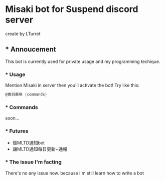 # Misaki bot for Suspend discord server

create by LTurret

## * Annoucement

This bot is currently used for private usage and my programming techique.

### * Usage

Mention Misaki in server then you'll activate the bot!
Try like this:

```cs
@青羽美咲 {commands}
```

### * Commands

soon...

### * Futures

* 做MLTD通知bot
* 讓MLTD通知每日更新+通報

### * The issue I'm facting

There's no any issue now.
because i'm still learn how to write a bot
